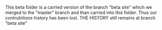 This beta folder is a carried version of the branch "beta site" which we merged to the "master" branch and than carried into this folder.
Thus our contrubitions history has been lost.
THE HISTORY still remains at branch "beta site"
